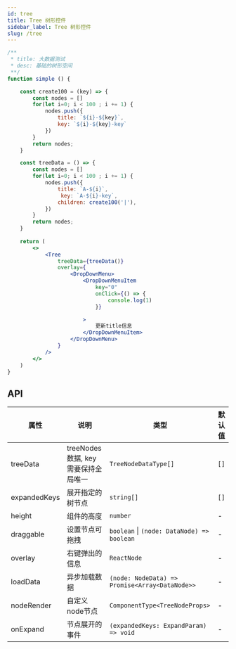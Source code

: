 ```yaml
---
id: tree
title: Tree 树形控件
sidebar_label: Tree 树形控件
slug: /tree
---
```



```jsx live
/**
 * title: 大数据测试
 * desc: 基础的树形空间
 **/
function simple () {

    const create100 = (key) => {
        const nodes = []
        for(let i=0; i < 100 ; i += 1) {
            nodes.push({
                title: `${i}-${key}`,
                key: `${i}-${key}-key`
            })
        }
        return nodes;
    }

    const treeData = () => {
        const nodes = []
        for(let i=0; i < 100 ; i += 1) {
            nodes.push({
                title: `A-${i}`,
                 key: `A-${i}-key`,
                children: create100('|'),
            })
        }
        return nodes;
    }
    
    return (
        <>
            <Tree
                treeData={treeData()}
                overlay={
                    <DropDownMenu>
                        <DropDownMenuItem
                            key="0"
                            onClick={() => {
                                console.log(1)
                            }}

                        >
                            更新title信息
                        </DropDownMenuItem>
                    </DropDownMenu>
                }
            />
        </>
    )
}

```

## API

| 属性       | 说明                     | 类型                   | 默认值
|-----      |------                   |------                 |------------
|treeData   |treeNodes 数据, key 需要保持全局唯一| `TreeNodeDataType[]`| `[]`
|expandedKeys | 展开指定的树节点                | `string[]`          | `[]`
|height       | 组件的高度                     | `number`            | -
|draggable    | 设置节点可拖拽                  | `boolean` \| `(node: DataNode) => boolean` | -
|overlay      | 右键弹出的信息          | `ReactNode` | -
|loadData | 异步加载数据                       | `(node: NodeData) => Promise<Array<DataNode>>` | -
|nodeRender | 自定义node节点                   | `ComponentType<TreeNodeProps>` | -
|onExpand | 节点展开的事件                      | `(expandedKeys: ExpandParam) => void` | - 